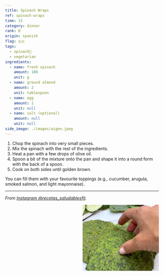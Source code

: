 ```yaml
---
title: Spinach Wraps
ref: spinach-wraps
time: 15
category: dinner
rank: D
origin: spanish
flag: 🇪🇸
tags:
  - spinach🥬
  - vegetarian
ingredients:
  - name: fresh spinach
    amount: 100
    unit: g
  - name: ground almond
    amount: 2
    unit: tablespoon
  - name: egg
    amount: 1
    unit: null
  - name: salt (optional)
    amount: null
    unit: null
side_image: ./images/aigen.jpeg
---
```


1. Chop the spinach into very small pieces.
2. Mix the spinach with the rest of the ingredients.
3. Heat a pan with a few drops of olive oil.
4. Spoon a bit of the mixture onto the pan and shape it into a round form with the back of a spoon.
5. Cook on both sides until golden brown.

You can fill them with your favourite toppings (e.g., cucumber, arugula, smoked salmon, and light mayonnaise).

---

_From [Instagram @recetas_saludablesfit](https://www.instagram.com/p/Cin0TaWPHXE/?utm_source=ig_web_copy_link&igsh=MzRlODBiNWFlZA==)._

<img src="images/spinach_wraps.png" style="width:250px; float:right;"/>